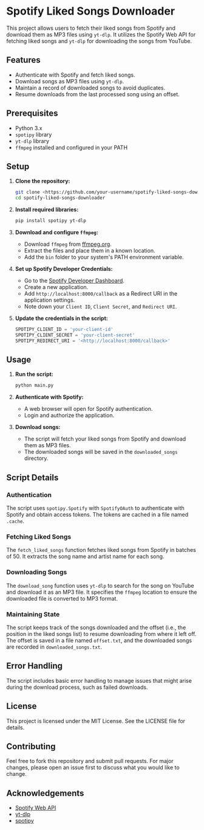 # Spotify Liked Songs Downloader

This project allows users to fetch their liked songs from Spotify and download them as MP3 files using `yt-dlp`. It utilizes the Spotify Web API for fetching liked songs and `yt-dlp` for downloading the songs from YouTube.

## Features

- Authenticate with Spotify and fetch liked songs.
- Download songs as MP3 files using `yt-dlp`.
- Maintain a record of downloaded songs to avoid duplicates.
- Resume downloads from the last processed song using an offset.

## Prerequisites

- Python 3.x
- `spotipy` library
- `yt-dlp` library
- `ffmpeg` installed and configured in your PATH

## Setup

1. **Clone the repository:**
    
    ```bash
    git clone <https://github.com/your-username/spotify-liked-songs-downloader.git>
    cd spotify-liked-songs-downloader
    
    ```
    
2. **Install required libraries:**
    
    ```bash
    pip install spotipy yt-dlp
    
    ```
    
3. **Download and configure `ffmpeg`:**
    - Download `ffmpeg` from [ffmpeg.org](https://ffmpeg.org/download.html).
    - Extract the files and place them in a known location.
    - Add the `bin` folder to your system's PATH environment variable.
4. **Set up Spotify Developer Credentials:**
    - Go to the [Spotify Developer Dashboard](https://developer.spotify.com/dashboard/applications).
    - Create a new application.
    - Add `http://localhost:8000/callback` as a Redirect URI in the application settings.
    - Note down your `Client ID`, `Client Secret`, and `Redirect URI`.
5. **Update the credentials in the script:**
    
    ```python
    SPOTIPY_CLIENT_ID = 'your-client-id'
    SPOTIPY_CLIENT_SECRET = 'your-client-secret'
    SPOTIPY_REDIRECT_URI = '<http://localhost:8000/callback>'
    
    ```
    

## Usage

1. **Run the script:**
    
    ```bash
    python main.py
    
    ```
    
2. **Authenticate with Spotify:**
    - A web browser will open for Spotify authentication.
    - Login and authorize the application.
3. **Download songs:**
    - The script will fetch your liked songs from Spotify and download them as MP3 files.
    - The downloaded songs will be saved in the `downloaded_songs` directory.

## Script Details

### Authentication

The script uses `spotipy.Spotify` with `SpotifyOAuth` to authenticate with Spotify and obtain access tokens. The tokens are cached in a file named `.cache`.

### Fetching Liked Songs

The `fetch_liked_songs` function fetches liked songs from Spotify in batches of 50. It extracts the song name and artist name for each song.

### Downloading Songs

The `download_song` function uses `yt-dlp` to search for the song on YouTube and download it as an MP3 file. It specifies the `ffmpeg` location to ensure the downloaded file is converted to MP3 format.

### Maintaining State

The script keeps track of the songs downloaded and the offset (i.e., the position in the liked songs list) to resume downloading from where it left off. The offset is saved in a file named `offset.txt`, and the downloaded songs are recorded in `downloaded_songs.txt`.

## Error Handling

The script includes basic error handling to manage issues that might arise during the download process, such as failed downloads.

## License

This project is licensed under the MIT License. See the LICENSE file for details.

## Contributing

Feel free to fork this repository and submit pull requests. For major changes, please open an issue first to discuss what you would like to change.

## Acknowledgements

- [Spotify Web API](https://developer.spotify.com/documentation/web-api/)
- [yt-dlp](https://github.com/yt-dlp/yt-dlp)
- [spotipy](https://spotipy.readthedocs.io/)
